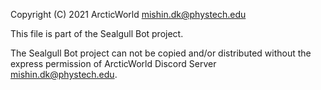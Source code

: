 Copyright (C) 2021 ArcticWorld <mishin.dk@phystech.edu>

This file is part of the Sealgull Bot project.

The Sealgull Bot project can not be copied and/or distributed without the express
permission of ArcticWorld Discord Server <mishin.dk@phystech.edu>.